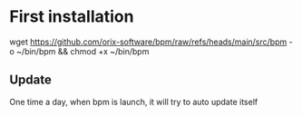 # First installation

wget https://github.com/orix-software/bpm/raw/refs/heads/main/src/bpm -o ~/bin/bpm && chmod +x ~/bin/bpm

## Update

One time a day, when bpm is launch, it will try to auto update itself
